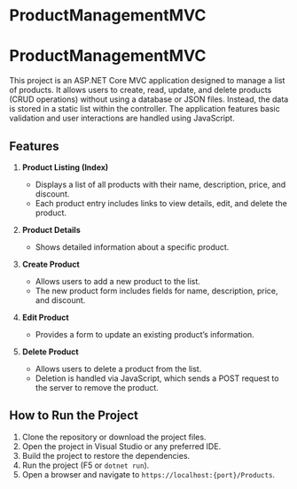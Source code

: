 # ProductManagementMVC
# ProductManagementMVC

This project is an ASP.NET Core MVC application designed to manage a list of products. It allows users to create, read, update, and delete products (CRUD operations) without using a database or JSON files. Instead, the data is stored in a static list within the controller. The application features basic validation and user interactions are handled using JavaScript.

## Features

1. **Product Listing (Index)**
   - Displays a list of all products with their name, description, price, and discount.
   - Each product entry includes links to view details, edit, and delete the product.

2. **Product Details**
   - Shows detailed information about a specific product.

3. **Create Product**
   - Allows users to add a new product to the list.
   - The new product form includes fields for name, description, price, and discount.

4. **Edit Product**
   - Provides a form to update an existing product’s information.

5. **Delete Product**
   - Allows users to delete a product from the list.
   - Deletion is handled via JavaScript, which sends a POST request to the server to remove the product.

## How to Run the Project

1. Clone the repository or download the project files.
2. Open the project in Visual Studio or any preferred IDE.
3. Build the project to restore the dependencies.
4. Run the project (F5 or `dotnet run`).
5. Open a browser and navigate to `https://localhost:{port}/Products`.

